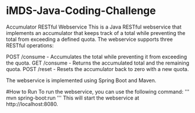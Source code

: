 # iMDS-Java-Coding-Challenge

Accumulator RESTful Webservice
This is a Java RESTful webservice that implements an accumulator that keeps track of a total while preventing the total from exceeding a defined quota. The webservice supports three RESTful operations:

POST /consume - Accumulates the total while preventing it from exceeding the quota.
GET /consume - Returns the accumulated total and the remaining quota.
POST /reset - Resets the accumulator back to zero with a new quota.

The webservice is implemented using Spring Boot and Maven.

#How to Run
To run the webservice, you can use the following command:
'''
mvn spring-boot:run
'''
This will start the webservice at http://localhost:8080.
